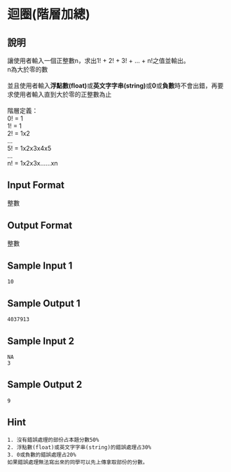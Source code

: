﻿# 迴圈(階層加總) #

## 說明 ##

讓使用者輸入一個正整數n，求出1! + 2! + 3! + … + n!之值並輸出。<br>
n為大於零的數<br>
<br>
並且使用者輸入<b>浮點數(float)</b>或<b>英文字字串(string)</b>或<b>0</b>或<b>負數</b>時不會出錯，再要求使用者輸入直到大於零的正整數為止<br>
<br>
階層定義：<br>
0! = 1<br>
1! = 1<br>
2! = 1x2<br>
...<br>
5! = 1x2x3x4x5 <br>
...<br>
n! = 1x2x3x......xn <br>

## Input Format ##

整數 <br>

## Output Format ##

整數 <br>

## Sample Input 1 ##
```
10
```

## Sample Output 1 ##
```
4037913
```
## Sample Input 2 ##
```
NA
3
```
## Sample Output 2 ##
```
9
```


## Hint ##

```
1. 沒有錯誤處理的部份占本題分數50%
2. 浮點數(float)或英文字字串(string)的錯誤處理占30%
3. 0或負數的錯誤處理占20%
如果錯誤處理無法寫出來的同學可以先上傳拿取部份的分數。
```
